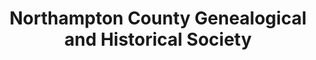 ---
layout: repo
title: "Northampton County Genealogical and Historical Society"
id: 13883
permalink: repos/13883/
---